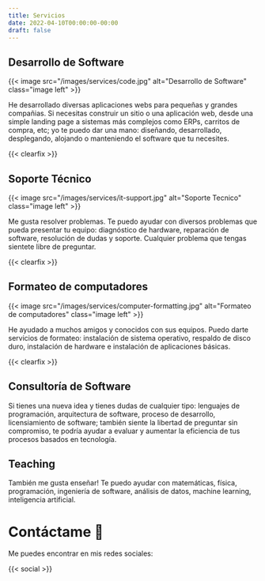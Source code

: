 ```yaml
---
title: Servicios
date: 2022-04-10T00:00:00-00:00
draft: false
---
```


## Desarrollo de Software

{{< image src="/images/services/code.jpg" alt="Desarrollo de Software" class="image left" >}}

He desarrollado diversas aplicaciones webs para pequeñas y grandes compañias. Si necesitas construir un sitio o una aplicación web, desde una simple landing page a sistemas más complejos como ERPs, carritos de compra, etc; yo te puedo dar una mano: diseñando, desarrollado, desplegando, alojando o manteniendo el software que tu necesites. 

{{< clearfix >}}

## Soporte Técnico

{{< image src="/images/services/it-support.jpg" alt="Soporte Tecnico" class="image left" >}}

Me gusta resolver problemas. Te puedo ayudar con diversos problemas que pueda presentar tu equipo: diagnóstico de hardware, reparación de software, resolución de dudas y soporte. Cualquier problema que tengas sientete libre de preguntar.

{{< clearfix >}}

## Formateo de computadores

{{< image src="/images/services/computer-formatting.jpg" alt="Formateo de computadores" class="image left" >}}

He ayudado a muchos amigos y conocidos con sus equipos. Puedo darte servicios de formateo: instalación de sistema operativo, respaldo de disco duro, instalación de hardware e instalación de aplicaciones básicas.

{{< clearfix >}}

## Consultoría de Software

Si tienes una nueva idea y tienes dudas de cualquier tipo: lenguajes de programación, arquitectura de software, proceso de desarrollo, licensiamiento de software; también siente la libertad de preguntar sin compromiso, te podría ayudar a evaluar y aumentar la eficiencia de tus procesos basados ​​en tecnología.

## Teaching

También me gusta enseñar! Te puedo ayudar con matemáticas, física, programación, ingeniería de software, análisis de datos, machine learning, inteligencia artificial.

# Contáctame 📧

Me puedes encontrar en mis redes sociales:

{{< social >}}